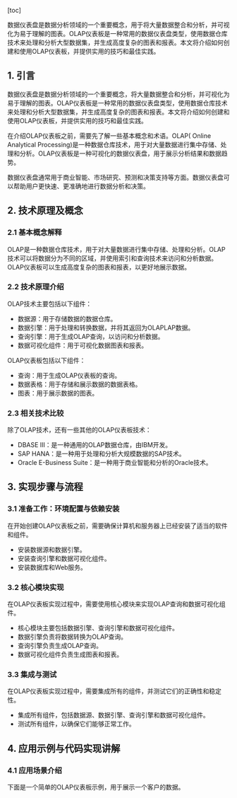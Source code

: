 
[toc]                    
                
                
数据仪表盘是数据分析领域的一个重要概念，用于将大量数据整合和分析，并可视化为易于理解的图表。OLAP仪表板是一种常用的数据仪表盘类型，使用数据仓库技术来处理和分析大型数据集，并生成高度复杂的图表和报表。本文将介绍如何创建和使用OLAP仪表板，并提供实用的技巧和最佳实践。

## 1. 引言

数据仪表盘是数据分析领域的一个重要概念，将大量数据整合和分析，并可视化为易于理解的图表。OLAP仪表板是一种常用的数据仪表盘类型，使用数据仓库技术来处理和分析大型数据集，并生成高度复杂的图表和报表。本文将介绍如何创建和使用OLAP仪表板，并提供实用的技巧和最佳实践。

在介绍OLAP仪表板之前，需要先了解一些基本概念和术语。OLAP( Online Analytical Processing)是一种数据仓库技术，用于对大量数据进行集中存储、处理和分析。OLAP仪表板是一种可视化的数据仪表盘，用于展示分析结果和数据趋势。

数据仪表盘通常用于商业智能、市场研究、预测和决策支持等方面。数据仪表盘可以帮助用户更快速、更准确地进行数据分析和决策。

## 2. 技术原理及概念

### 2.1 基本概念解释

OLAP是一种数据仓库技术，用于对大量数据进行集中存储、处理和分析。OLAP技术可以将数据分为不同的区域，并使用索引和查询技术来访问和分析数据。OLAP仪表板可以生成高度复杂的图表和报表，以更好地展示数据。

### 2.2 技术原理介绍

OLAP技术主要包括以下组件：

- 数据源：用于存储数据的数据仓库。
- 数据引擎：用于处理和转换数据，并将其返回为OLAPLAP数据。
- 查询引擎：用于生成OLAP查询，以访问和分析数据。
- 数据可视化组件：用于可视化数据图表和报表。

OLAP仪表板包括以下组件：

- 查询：用于生成OLAP仪表板的查询。
- 数据表格：用于存储和展示数据的数据表格。
- 图表：用于展示数据的图表。

### 2.3 相关技术比较

除了OLAP技术，还有一些其他的OLAP仪表板技术：

- DBASE III：是一种通用的OLAP数据仓库，由IBM开发。
- SAP HANA：是一种用于处理和分析大规模数据的SAP技术。
- Oracle E-Business Suite：是一种用于商业智能和分析的Oracle技术。

## 3. 实现步骤与流程

### 3.1 准备工作：环境配置与依赖安装

在开始创建OLAP仪表板之前，需要确保计算机和服务器上已经安装了适当的软件和组件。

- 安装数据源和数据引擎。
- 安装查询引擎和数据可视化组件。
- 安装数据库和Web服务。

### 3.2 核心模块实现

在OLAP仪表板实现过程中，需要使用核心模块来实现OLAP查询和数据可视化组件。

- 核心模块主要包括数据引擎、查询引擎和数据可视化组件。
- 数据引擎负责将数据转换为OLAP查询。
- 查询引擎负责生成OLAP查询。
- 数据可视化组件负责生成图表和报表。

### 3.3 集成与测试

在OLAP仪表板实现过程中，需要集成所有的组件，并测试它们的正确性和稳定性。

- 集成所有组件，包括数据源、数据引擎、查询引擎和数据可视化组件。
- 测试所有组件，以确保它们能够正常工作。

## 4. 应用示例与代码实现讲解

### 4.1 应用场景介绍

下面是一个简单的OLAP仪表板示例，用于展示一个客户的数据。

```
```

